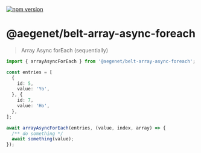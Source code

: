 [![npm version](https://img.shields.io/npm/v/@aegenet/belt-array-async-foreach.svg)](https://www.npmjs.com/package/@aegenet/belt-array-async-foreach)
<br>

# @aegenet/belt-array-async-foreach

> Array Async forEach (sequentially)

```typescript
import { arrayAsyncForEach } from '@aegenet/belt-array-async-foreach';

const entries = [
  {
    id: 5,
    value: 'Yo',
  }, {
    id: 7,
    value: 'Ho',
  },
];

await arrayAsyncForEach(entries, (value, index, array) => {
  /** do something */
  await something(value);
});

```
